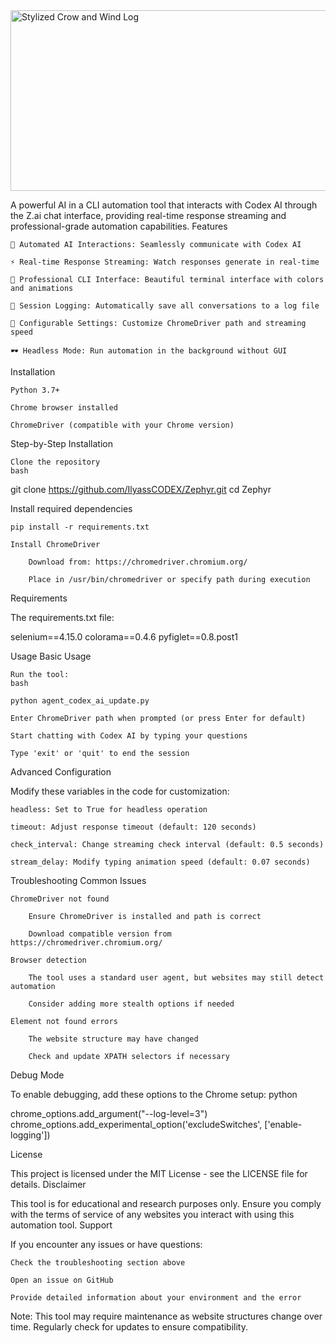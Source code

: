 <img width="874" height="289" alt="Stylized Crow and Wind Log" src="https://github.com/user-attachments/assets/c0449bf8-edd1-42d4-b560-50dfe75e4581" />

A powerful AI in a CLI automation tool that interacts with Codex AI through the Z.ai chat interface, providing real-time response streaming and professional-grade automation capabilities.
Features

    🤖 Automated AI Interactions: Seamlessly communicate with Codex AI

    ⚡ Real-time Response Streaming: Watch responses generate in real-time

    🎨 Professional CLI Interface: Beautiful terminal interface with colors and animations

    📝 Session Logging: Automatically save all conversations to a log file

    🔧 Configurable Settings: Customize ChromeDriver path and streaming speed

    🕶️ Headless Mode: Run automation in the background without GUI

Installation

    Python 3.7+

    Chrome browser installed

    ChromeDriver (compatible with your Chrome version)

Step-by-Step Installation

    Clone the repository
    bash

git clone https://github.com/IlyassCODEX/Zephyr.git
cd Zephyr

Install required dependencies

    pip install -r requirements.txt

    Install ChromeDriver

        Download from: https://chromedriver.chromium.org/

        Place in /usr/bin/chromedriver or specify path during execution

Requirements

The requirements.txt file:

selenium==4.15.0
colorama==0.4.6
pyfiglet==0.8.post1

Usage
Basic Usage

    Run the tool:
    bash

    python agent_codex_ai_update.py

    Enter ChromeDriver path when prompted (or press Enter for default)

    Start chatting with Codex AI by typing your questions

    Type 'exit' or 'quit' to end the session

Advanced Configuration

Modify these variables in the code for customization:

    headless: Set to True for headless operation

    timeout: Adjust response timeout (default: 120 seconds)

    check_interval: Change streaming check interval (default: 0.5 seconds)

    stream_delay: Modify typing animation speed (default: 0.07 seconds)

Troubleshooting
Common Issues

    ChromeDriver not found

        Ensure ChromeDriver is installed and path is correct

        Download compatible version from https://chromedriver.chromium.org/

    Browser detection

        The tool uses a standard user agent, but websites may still detect automation

        Consider adding more stealth options if needed

    Element not found errors

        The website structure may have changed

        Check and update XPATH selectors if necessary

Debug Mode

To enable debugging, add these options to the Chrome setup:
python

chrome_options.add_argument("--log-level=3")
chrome_options.add_experimental_option('excludeSwitches', ['enable-logging'])

License

This project is licensed under the MIT License - see the LICENSE file for details.
Disclaimer

This tool is for educational and research purposes only. Ensure you comply with the terms of service of any websites you interact with using this automation tool.
Support

If you encounter any issues or have questions:

    Check the troubleshooting section above

    Open an issue on GitHub

    Provide detailed information about your environment and the error

Note: This tool may require maintenance as website structures change over time. Regularly check for updates to ensure compatibility.
